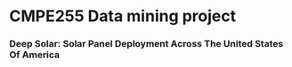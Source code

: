 # CMPE255 Data mining project
### Deep Solar: Solar Panel Deployment Across The United States Of America

